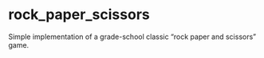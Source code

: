 # rock_paper_scissors
Simple implementation of a grade-school classic “rock paper and scissors” game. 
